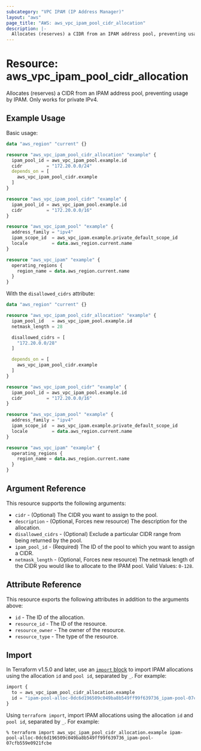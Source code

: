 ```yaml
---
subcategory: "VPC IPAM (IP Address Manager)"
layout: "aws"
page_title: "AWS: aws_vpc_ipam_pool_cidr_allocation"
description: |-
  Allocates (reserves) a CIDR from an IPAM address pool, preventing usage by IPAM.
---
```


# Resource: aws_vpc_ipam_pool_cidr_allocation

Allocates (reserves) a CIDR from an IPAM address pool, preventing usage by IPAM. Only works for private IPv4.

## Example Usage

Basic usage:

```terraform
data "aws_region" "current" {}

resource "aws_vpc_ipam_pool_cidr_allocation" "example" {
  ipam_pool_id = aws_vpc_ipam_pool.example.id
  cidr         = "172.20.0.0/24"
  depends_on = [
    aws_vpc_ipam_pool_cidr.example
  ]
}

resource "aws_vpc_ipam_pool_cidr" "example" {
  ipam_pool_id = aws_vpc_ipam_pool.example.id
  cidr         = "172.20.0.0/16"
}

resource "aws_vpc_ipam_pool" "example" {
  address_family = "ipv4"
  ipam_scope_id  = aws_vpc_ipam.example.private_default_scope_id
  locale         = data.aws_region.current.name
}

resource "aws_vpc_ipam" "example" {
  operating_regions {
    region_name = data.aws_region.current.name
  }
}
```

With the `disallowed_cidrs` attribute:

```terraform
data "aws_region" "current" {}

resource "aws_vpc_ipam_pool_cidr_allocation" "example" {
  ipam_pool_id   = aws_vpc_ipam_pool.example.id
  netmask_length = 28

  disallowed_cidrs = [
    "172.20.0.0/28"
  ]

  depends_on = [
    aws_vpc_ipam_pool_cidr.example
  ]
}

resource "aws_vpc_ipam_pool_cidr" "example" {
  ipam_pool_id = aws_vpc_ipam_pool.example.id
  cidr         = "172.20.0.0/16"
}

resource "aws_vpc_ipam_pool" "example" {
  address_family = "ipv4"
  ipam_scope_id  = aws_vpc_ipam.example.private_default_scope_id
  locale         = data.aws_region.current.name
}

resource "aws_vpc_ipam" "example" {
  operating_regions {
    region_name = data.aws_region.current.name
  }
}
```

## Argument Reference

This resource supports the following arguments:

* `cidr` - (Optional) The CIDR you want to assign to the pool.
* `description` - (Optional, Forces new resource) The description for the allocation.
* `disallowed_cidrs` - (Optional) Exclude a particular CIDR range from being returned by the pool.
* `ipam_pool_id` - (Required) The ID of the pool to which you want to assign a CIDR.
* `netmask_length` - (Optional, Forces new resource) The netmask length of the CIDR you would like to allocate to the IPAM pool. Valid Values: `0-128`.

## Attribute Reference

This resource exports the following attributes in addition to the arguments above:

* `id` - The ID of the allocation.
* `resource_id` - The ID of the resource.
* `resource_owner` - The owner of the resource.
* `resource_type` - The type of the resource.

## Import

In Terraform v1.5.0 and later, use an [`import` block](https://developer.hashicorp.com/terraform/language/import) to import IPAM allocations using the allocation `id` and `pool id`, separated by `_`. For example:

```terraform
import {
  to = aws_vpc_ipam_pool_cidr_allocation.example
  id = "ipam-pool-alloc-0dc6d196509c049ba8b549ff99f639736_ipam-pool-07cfb559e0921fcbe"
}
```

Using `terraform import`, import IPAM allocations using the allocation `id` and `pool id`, separated by `_`. For example:

```console
% terraform import aws_vpc_ipam_pool_cidr_allocation.example ipam-pool-alloc-0dc6d196509c049ba8b549ff99f639736_ipam-pool-07cfb559e0921fcbe
```
